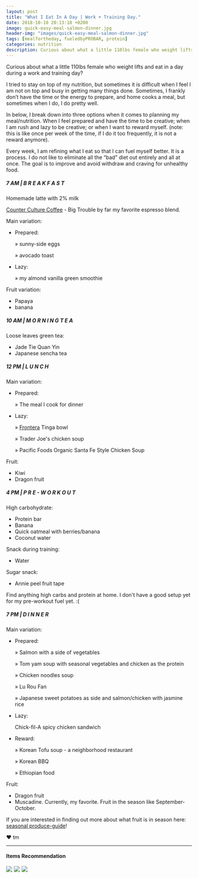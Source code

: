 ```yaml
---
layout: post
title: "What I Eat In A Day | Work + Training Day."
date: 2018-10-10 20:13:18 +0200
image: quick-easy-meal-salmon-dinner.jpg
header-img: "images/quick-easy-meal-salmon-dinner.jpg"
tags: [mealfortheday, fueledbyPROBAR, protein]
categories: nutrition
description: Curious about what a little 110lbs female who weight lifts and eat in a day during a work and training day? 
---
```

Curious about what a little 110lbs female who weight lifts and eat in a day during a work and training day? 

I tried to stay on top of my nutrition, but sometimes it is difficult when I feel I am not on top and busy in getting many things done. Sometimes, I frankly don’t have the time or the energy to prepare, and home cooks a meal, but sometimes when I do, I do pretty well. 

In below, I break down into three options when it comes to planning my meal/nutrition. When I feel prepared and have the time to be creative;
when I am rush and lazy to be creative;
or when I want to reward myself. (note: this is like once per week of the time, if I do it too frequently, it is not a reward anymore). 

Every week, I am refining what I eat so that I can fuel myself better. It is a process. I do not like to eliminate all the “bad” diet out entirely and all at once. The goal is to improve and avoid withdraw and craving for unhealthy food. 

##### 7 AM | B R E A K F A S T

Homemade latte with 2% milk

[Counter Culture Coffee][counter-culture-coffee] - Big Trouble by far my favorite espresso blend. 

Main variation: 
* Prepared: 
    
     » sunny-side eggs
    
     » avocado toast

* Lazy:

     » my almond vanilla green smoothie

Fruit variation: 

* Papaya
* banana 

##### 10 AM | M O R N I N G     T E A

Loose leaves green tea: 

* Jade Tie Quan Yin
* Japanese sencha tea

##### 12 PM | L U N C H

Main variation:

* Prepared: 

     » The meal I cook for dinner

* Lazy: 

     » [Frontera][frontera] Tinga bowl 

     » Trader Joe's chicken soup

     » Pacific Foods Organic Santa Fe Style Chicken Soup 

Fruit:

* Kiwi
* Dragon fruit


##### 4 PM | P R E - W O R K O U T    

High carbohydrate:

* Protein bar 
* Banana
* Quick oatmeal with berries/banana
* Coconut water

Snack during training:

* Water

Sugar snack: 
* Annie peel fruit tape

Find anything high carbs and protein at home. I don't have a good setup yet for my pre-workout fuel yet. :( 

##### 7 PM | D I N N E R

Main variation:

* Prepared: 

	 » Salmon with a side of vegetables
	
	 » Tom yam soup with seasonal vegetables and chicken as the protein
	
	 » Chicken noodles soup
	
	 » Lu Rou Fan
	
	 » Japanese sweet potatoes as side and salmon/chicken with jasmine rice

* Lazy: 

	Chick-fil-A spicy chicken sandwich

* Reward: 

	 » Korean Tofu soup - a neighborhood restaurant
	
	 » Korean BBQ
	
	 » Ethiopian food

Fruit:

* Dragon fruit 
* Muscadine. Currently, my favorite. Fruit in the season like September-October. 

If you are interested in finding out more about what fruit is in season here: [seasonal produce-guide][fruit-in-season]!


❤ tm

***

#### Items Recommendation

<a target="_blank"  href="https://www.amazon.com/gp/product/B00B97A4FO/ref=as_li_tl?ie=UTF8&camp=1789&creative=9325&creativeASIN=B00B97A4FO&linkCode=as2&tag=pickupstrengt-20&linkId=3a2ad2e035f2a88403b80a3d4f5d64b9"><img border="0" src="//ws-na.amazon-adsystem.com/widgets/q?_encoding=UTF8&MarketPlace=US&ASIN=B00B97A4FO&ServiceVersion=20070822&ID=AsinImage&WS=1&Format=_SL110_&tag=pickupstrengt-20" ></a><img src="//ir-na.amazon-adsystem.com/e/ir?t=pickupstrengt-20&l=am2&o=1&a=B00B97A4FO" width="1" height="1" border="0" alt="" style="border:none !important; margin:0px !important;" />
<a target="_blank"  href="https://www.amazon.com/gp/product/B01N0L3L8G/ref=as_li_tl?ie=UTF8&camp=1789&creative=9325&creativeASIN=B01N0L3L8G&linkCode=as2&tag=pickupstrengt-20&linkId=44d9c6f7ea566ed1789cd8fba466b1f7"><img border="0" src="//ws-na.amazon-adsystem.com/widgets/q?_encoding=UTF8&MarketPlace=US&ASIN=B01N0L3L8G&ServiceVersion=20070822&ID=AsinImage&WS=1&Format=_SL110_&tag=pickupstrengt-20" ></a><img src="//ir-na.amazon-adsystem.com/e/ir?t=pickupstrengt-20&l=am2&o=1&a=B01N0L3L8G" width="1" height="1" border="0" alt="" style="border:none !important; margin:0px !important;" />
<a target="_blank"  href="https://www.amazon.com/gp/product/B005JEXQHQ/ref=as_li_tl?ie=UTF8&camp=1789&creative=9325&creativeASIN=B005JEXQHQ&linkCode=as2&tag=pickupstrengt-20&linkId=aa10da53fd6367334e52819d5440d390"><img border="0" src="//ws-na.amazon-adsystem.com/widgets/q?_encoding=UTF8&MarketPlace=US&ASIN=B005JEXQHQ&ServiceVersion=20070822&ID=AsinImage&WS=1&Format=_SL110_&tag=pickupstrengt-20" ></a><img src="//ir-na.amazon-adsystem.com/e/ir?t=pickupstrengt-20&l=am2&o=1&a=B005JEXQHQ" width="1" height="1" border="0" alt="" style="border:none !important; margin:0px !important;" />

[counter-culture-coffee]: https://counterculturecoffee.com/

[frontera]: http://www.fronterafoods.com/products/frozen-bowls-skillets

[fruit-in-season]: https://snaped.fns.usda.gov/seasonal-produce-guide

